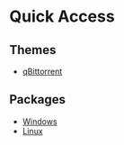 # Quick Access

## Themes

- [qBittorrent](https://github.com/d4rkr0n1n/quick-access/raw/main/themes/dracula.qbtheme)

## Packages

- [Windows](https://github.com/d4rkr0n1n/quick-access/tree/main/packages/windows#readme)
- [Linux](https://github.com/d4rkr0n1n/quick-access/tree/main/packages/linux#readme)
